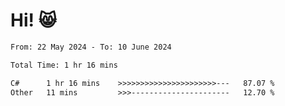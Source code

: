 # Hi! 😸

<!--START_SECTION:waka-->

```txt
From: 22 May 2024 - To: 10 June 2024

Total Time: 1 hr 16 mins

C#      1 hr 16 mins    >>>>>>>>>>>>>>>>>>>>>>---   87.07 %
Other   11 mins         >>>----------------------   12.70 %
```

<!--END_SECTION:waka-->